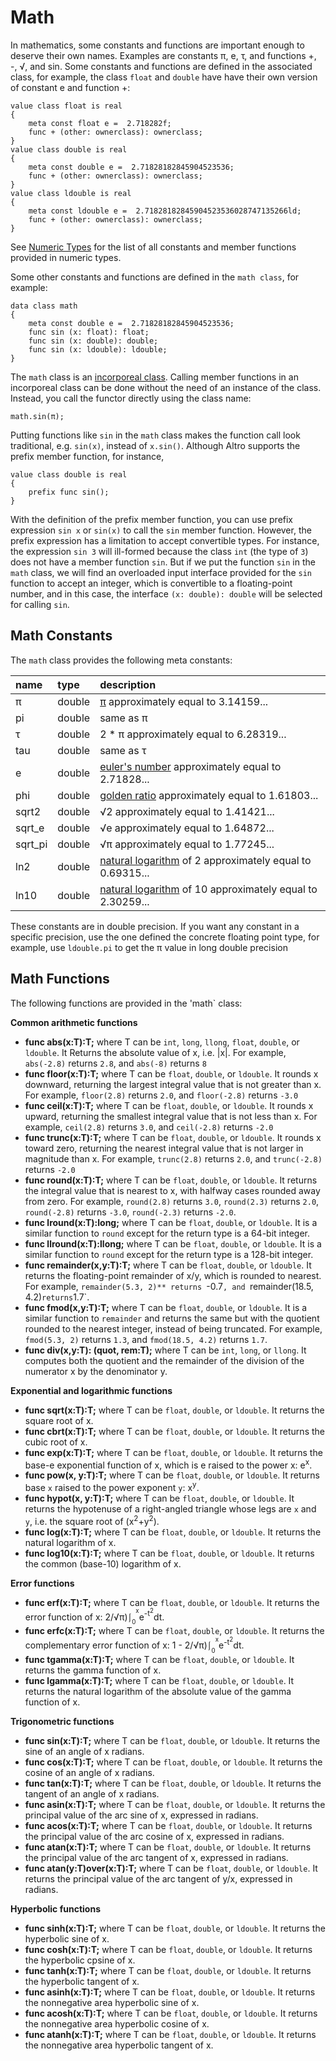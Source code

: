 # Math

In mathematics, some constants and functions are important enough to deserve their own names. Examples are constants π, e, τ, and functions +, -, √, and sin. Some constants and functions are defined in the associated class, for example, the class `float` and `double` have have their own version of constant e and function +:
```altro
value class float is real
{
    meta const float e =  2.718282f;
    func + (other: ownerclass): ownerclass; 
}
value class double is real
{
    meta const double e =  2.71828182845904523536;
    func + (other: ownerclass): ownerclass; 
}
value class ldouble is real
{
    meta const ldouble e =  2.71828182845904523536028747135266ld;
    func + (other: ownerclass): ownerclass; 
}
```
See [Numeric Types](TypeNumeric.md) for the list of all constants and member functions provided in numeric types.

Some other constants and functions are defined in the `math class`, for example:
```altro
data class math
{
    meta const double e =  2.71828182845904523536;
    func sin (x: float): float;
    func sin (x: double): double;
    func sin (x: ldouble): ldouble;
}
```
The `math` class is an [incorporeal class](IncorporealClass.md). Calling member functions in an incorporeal class can be done without the need of an instance of the class. Instead, you call the functor directly using the class name:
```altro
math.sin(π);
```
Putting functions like `sin` in the `math` class makes the function call look traditional, e.g. `sin(x)`, instead of `x.sin()`. Although Altro supports the prefix member function, for instance,
```altro
value class double is real
{
    prefix func sin();
}
```
With the definition of the prefix member function, you can use prefix expression `sin x` or `sin(x)` to call the `sin` member function. However, the prefix expression has a limitation to accept convertible types. For instance, the expression `sin 3` will ill-formed because the class `int` (the type of `3`) does not have a member function `sin`. But if we put the function `sin` in the `math` class, we will find an overloaded input interface provided for the `sin` function to accept an integer, which is convertible to a floating-point number, and in this case, the interface `(x: double): double` will be selected for calling `sin`.

## Math Constants

The `math` class provides the following meta constants:

| name    | type   | description                                                                               |
|:------- |:------ |:----------------------------------------------------------------------------------------- |
| π       | double | [π](https://en.wikipedia.org/wiki/Pi) approximately equal to 3.14159... |
| pi      | double | same as π |
| τ       | double | 2 * π approximately equal to 6.28319... |
| tau     | double | same as τ |
| e       | double | [euler's number](https://en.wikipedia.org/wiki/E_(mathematical_constant)) approximately equal to 2.71828... |
| phi     | double | [golden ratio](https://en.wikipedia.org/wiki/Golden_ratio) approximately equal to 1.61803... |
| sqrt2   | double | √2 approximately equal to 1.41421... |
| sqrt_e  | double | √e approximately equal to 1.64872... |
| sqrt_pi | double | √π approximately equal to 1.77245... |
| ln2     | double | [natural logarithm](https://en.wikipedia.org/wiki/Natural_logarithm) of 2 approximately equal to 0.69315... |
| ln10    | double | [natural logarithm](https://en.wikipedia.org/wiki/Natural_logarithm) of 10 approximately equal to 2.30259... |

These constants are in double precision. If you want any constant in a specific precision, use the one defined the concrete floating point type, for example, use `ldouble.pi` to get the π value in long double precision

## Math Functions

The following functions are provided in the 'math` class:

**Common arithmetic functions**
* **func abs(x:T):T;** where T can be `int`, `long`, `llong`, `float`, `double`, or `ldouble`. It Returns the absolute value of x, i.e. |x|. For example, `abs(-2.8)` returns `2.8`, and `abs(-8)` returns `8`
* **func floor(x:T):T;** where T can be `float`, `double`, or `ldouble`. It rounds x downward, returning the largest integral value that is not greater than x. For example, `floor(2.8)` returns `2.0`, and `floor(-2.8)` returns `-3.0`
* **func ceil(x:T):T;** where T can be `float`, `double`, or `ldouble`. It rounds x upward, returning the smallest integral value that is not less than x. For example, `ceil(2.8)` returns `3.0`, and `ceil(-2.8)` returns `-2.0`
* **func trunc(x:T):T;** where T can be `float`, `double`, or `ldouble`. It rounds x toward zero, returning the nearest integral value that is not larger in magnitude than x. For example, `trunc(2.8)` returns `2.0`, and `trunc(-2.8)` returns `-2.0`
* **func round(x:T):T;** where T can be `float`, `double`, or `ldouble`. It returns the integral value that is nearest to x, with halfway cases rounded away from zero. For example, `round(2.8)` returns `3.0`, `round(2.3)` returns `2.0`, `round(-2.8)` returns `-3.0`, `round(-2.3)` returns `-2.0`.
* **func lround(x:T):long;** where T can be `float`, `double`, or `ldouble`. It is a similar function to `round` except for the return type is a 64-bit integer.
* **func llround(x:T):llong;** where T can be `float`, `double`, or `ldouble`. It is a similar function to `round` except for the return type is a 128-bit integer.
* **func remainder(x,y:T):T;** where T can be `float`, `double`, or `ldouble`. It returns the floating-point remainder of x/y, which is rounded to nearest. For example, `remainder(5.3, 2)** returns `-0.7`, and `remainder(18.5, 4.2)` returns `1.7`.
* **func fmod(x,y:T):T;** where T can be `float`, `double`, or `ldouble`. It is a similar function to `remainder` and returns the same but with the quotient rounded to the nearest integer, instead of being truncated.  For example, `fmod(5.3, 2)` returns `1.3`, and `fmod(18.5, 4.2)` returns `1.7`.
* **func div(x,y:T): (quot, rem:T);** where T can be `int`, `long`, or `llong`. It computes both the quotient and the remainder of the division of the numerator x by the denominator y.

**Exponential and logarithmic functions**
* **func sqrt(x:T):T;** where T can be `float`, `double`, or `ldouble`. It returns the square root of x.
* **func cbrt(x:T):T;** where T can be `float`, `double`, or `ldouble`. It returns the cubic root of x.
* **func exp(x:T):T;** where T can be `float`, `double`, or `ldouble`. It returns the base-e exponential function of x, which is e raised to the power x: e<sup>x</sup>.
* **func pow(x, y:T):T;** where T can be `float`, `double`, or `ldouble`. It returns base `x` raised to the power exponent `y`: x<sup>y</sup>.
* **func hypot(x, y:T):T;** where T can be `float`, `double`, or `ldouble`. It returns  the hypotenuse of a right-angled triangle whose legs are `x` and `y`, i.e. the square root of (x<sup>2</sup>+y<sup>2</sup>).
* **func log(x:T):T;** where T can be `float`, `double`, or `ldouble`. It returns the natural logarithm of x.
* **func log10(x:T):T;** where T can be `float`, `double`, or `ldouble`. It returns the common (base-10) logarithm of x.

**Error functions**
* **func erf(x:T):T;** where T can be `float`, `double`, or `ldouble`. It returns the error function of x: 2/√π)⎰<sub><sub>0</sub></sub><sup><sup>x</sup></sup>e<sup>-t<sup>2</sup></sup>dt.
* **func erfc(x:T):T;** where T can be `float`, `double`, or `ldouble`. It returns the complementary error function of x: 1 - 2/√π)⎰<sub><sub>0</sub></sub><sup><sup>x</sup></sup>e<sup>-t<sup>2</sup></sup>dt.
* **func tgamma(x:T):T;** where T can be `float`, `double`, or `ldouble`. It returns the gamma function of x.
* **func lgamma(x:T):T;** where T can be `float`, `double`, or `ldouble`. It returns the natural logarithm of the absolute value of the gamma function of x.

**Trigonometric functions**
* **func sin(x:T):T;** where T can be `float`, `double`, or `ldouble`. It returns the sine of an angle of x radians.
* **func cos(x:T):T;** where T can be `float`, `double`, or `ldouble`. It returns the cosine of an angle of x radians.
* **func tan(x:T):T;** where T can be `float`, `double`, or `ldouble`. It returns the tangent of an angle of x radians.
* **func asin(x:T):T;** where T can be `float`, `double`, or `ldouble`. It returns the principal value of the arc sine of x, expressed in radians.
* **func acos(x:T):T;** where T can be `float`, `double`, or `ldouble`. It returns the principal value of the arc cosine of x, expressed in radians.
* **func atan(x:T):T;** where T can be `float`, `double`, or `ldouble`. It returns the principal value of the arc tangent of x, expressed in radians.
* **func atan(y:T)over(x:T):T;** where T can be `float`, `double`, or `ldouble`. It returns the principal value of the arc tangent of y/x, expressed in radians.

**Hyperbolic functions**
* **func sinh(x:T):T;** where T can be `float`, `double`, or `ldouble`. It returns the hyperbolic sine of x.
* **func cosh(x:T):T;** where T can be `float`, `double`, or `ldouble`. It returns the hyperbolic cpsine of x.
* **func tanh(x:T):T;** where T can be `float`, `double`, or `ldouble`. It returns the hyperbolic tangent of x.
* **func asinh(x:T):T;** where T can be `float`, `double`, or `ldouble`. It returns the nonnegative area hyperbolic sine of x.
* **func acosh(x:T):T;** where T can be `float`, `double`, or `ldouble`. It returns the nonnegative area hyperbolic cosine of x.
* **func atanh(x:T):T;** where T can be `float`, `double`, or `ldouble`. It returns the nonnegative area hyperbolic tangent of x.

